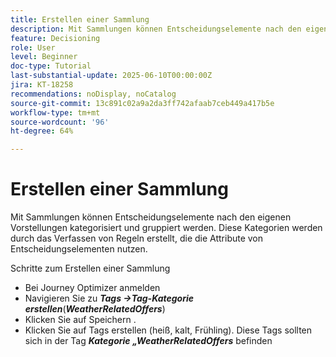 ```yaml
---
title: Erstellen einer Sammlung
description: Mit Sammlungen können Entscheidungselemente nach den eigenen Vorstellungen kategorisiert und gruppiert werden. Diese Kategorien werden durch das Verfassen von Regeln erstellt, die die Attribute von Entscheidungselementen nutzen.
feature: Decisioning
role: User
level: Beginner
doc-type: Tutorial
last-substantial-update: 2025-06-10T00:00:00Z
jira: KT-18258
recommendations: noDisplay, noCatalog
source-git-commit: 13c891c02a9a2da3ff742afaab7ceb449a417b5e
workflow-type: tm+mt
source-wordcount: '96'
ht-degree: 64%

---
```



# Erstellen einer Sammlung

Mit Sammlungen können Entscheidungselemente nach den eigenen Vorstellungen kategorisiert und gruppiert werden. Diese Kategorien werden durch das Verfassen von Regeln erstellt, die die Attribute von Entscheidungselementen nutzen.

Schritte zum Erstellen einer Sammlung

* Bei Journey Optimizer anmelden
* Navigieren Sie zu _**Tags ->Tag-Kategorie erstellen**_(_**WeatherRelatedOffers**_)
* Klicken Sie auf Speichern .
* Klicken Sie auf Tags erstellen (heiß, kalt, Frühling). Diese Tags sollten sich in der Tag _**Kategorie „WeatherRelatedOffers**_ befinden

